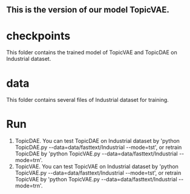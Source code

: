 ## This is the version of our model TopicVAE.
# checkpoints
This folder contains the trained model of TopicVAE and TopicDAE on Industrial dataset.
# data
This folder contains several files of Industrial dataset for training.
# Run
1. TopicDAE.
    You can test TopicDAE on Industrial dataset by 'python TopicDAE.py --data=data/fasttext/Industrial --mode=tst', or retrain TopicDAE by 'python TopicVAE.py --data=data/fasttext/Industrial --mode=trn'.
2. TopicVAE.
    You can test TopicVAE on Industrial dataset by 'python TopicVAE.py --data=data/fasttext/Industrial --mode=tst', or retrain TopicVAE by 'python TopicVAE.py --data=data/fasttext/Industrial --mode=trn'.
